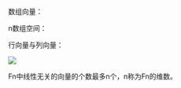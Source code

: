 数组向量：

n数组空间：

行向量与列向量：

![](file:///C:\Users\Administrator\AppData\Roaming\Tencent\Users\125437753\QQ\WinTemp\RichOle\2`~2~99[1NS%5LBVPGAY{JR.png)

Fn中线性无关的向量的个数最多n个，n称为Fn的维数。

